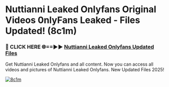 # Nuttianni Leaked Onlyfans Original Videos 0nlyFans Leaked - Files Updated! (8c1m)

<h3>🔴 CLICK HERE 🌐==►► <a href="https://tinyurl.com/4seja8ks" rel="nofollow">Nuttianni Leaked Onlyfans Updated Files</a></h3>

Get Nuttianni Leaked Onlyfans and all content. Now you can access all videos and pictures of Nuttianni Leaked Onlyfans. New Updated Files 2025!

[![8c1m](https://i.imgur.com/EWjZXRe.gif)](https://tinyurl.com/4seja8ks)
